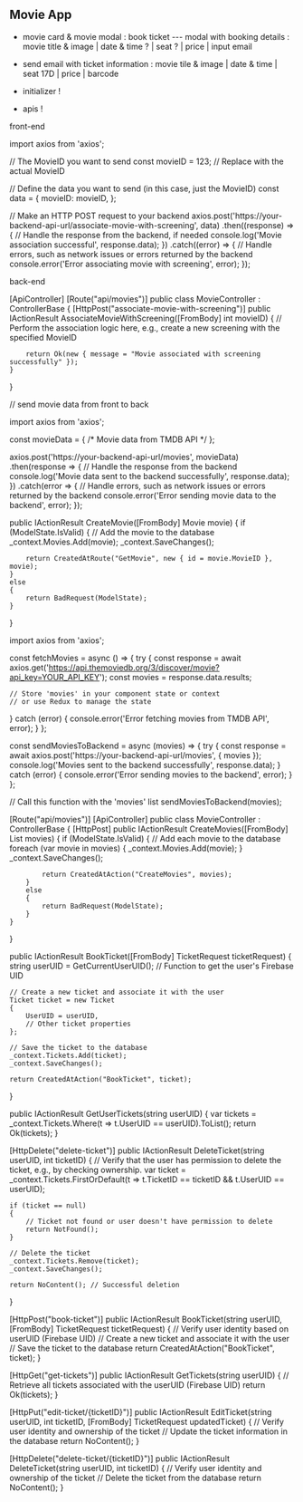 ## Movie App 



- movie card & movie modal : book ticket --- modal with booking details : movie title & image | date & time ? | seat ? | price | input email 
- send email with ticket information : movie tile & image | date & time | seat 17D | price | barcode 


- initializer !
- apis !


front-end

import axios from 'axios';

// The MovieID you want to send
const movieID = 123; // Replace with the actual MovieID

// Define the data you want to send (in this case, just the MovieID)
const data = {
  movieID: movieID,
};

// Make an HTTP POST request to your backend
axios.post('https://your-backend-api-url/associate-movie-with-screening', data)
  .then((response) => {
    // Handle the response from the backend, if needed
    console.log('Movie association successful', response.data);
  })
  .catch((error) => {
    // Handle errors, such as network issues or errors returned by the backend
    console.error('Error associating movie with screening', error);
  });


  back-end

  [ApiController]
[Route("api/movies")]
public class MovieController : ControllerBase
{
    [HttpPost("associate-movie-with-screening")]
    public IActionResult AssociateMovieWithScreening([FromBody] int movieID)
    {
        // Perform the association logic here, e.g., create a new screening with the specified MovieID

        return Ok(new { message = "Movie associated with screening successfully" });
    }
}


// send movie data from front to back 

import axios from 'axios';

const movieData = { /* Movie data from TMDB API */ };

axios.post('https://your-backend-api-url/movies', movieData)
  .then(response => {
    // Handle the response from the backend
    console.log('Movie data sent to the backend successfully', response.data);
  })
  .catch(error => {
    // Handle errors, such as network issues or errors returned by the backend
    console.error('Error sending movie data to the backend', error);
  });


  public IActionResult CreateMovie([FromBody] Movie movie)
{
    if (ModelState.IsValid)
    {
        // Add the movie to the database
        _context.Movies.Add(movie);
        _context.SaveChanges();

        return CreatedAtRoute("GetMovie", new { id = movie.MovieID }, movie);
    }
    else
    {
        return BadRequest(ModelState);
    }
}


import axios from 'axios';

const fetchMovies = async () => {
  try {
    const response = await axios.get('https://api.themoviedb.org/3/discover/movie?api_key=YOUR_API_KEY');
    const movies = response.data.results;

    // Store 'movies' in your component state or context
    // or use Redux to manage the state
  } catch (error) {
    console.error('Error fetching movies from TMDB API', error);
  }
};


const sendMoviesToBackend = async (movies) => {
  try {
    const response = await axios.post('https://your-backend-api-url/movies', { movies });
    console.log('Movies sent to the backend successfully', response.data);
  } catch (error) {
    console.error('Error sending movies to the backend', error);
  }
};

// Call this function with the 'movies' list
sendMoviesToBackend(movies);


[Route("api/movies")]
[ApiController]
public class MovieController : ControllerBase
{
    [HttpPost]
    public IActionResult CreateMovies([FromBody] List<Movie> movies)
    {
        if (ModelState.IsValid)
        {
            // Add each movie to the database
            foreach (var movie in movies)
            {
                _context.Movies.Add(movie);
            }
            _context.SaveChanges();

            return CreatedAtAction("CreateMovies", movies);
        }
        else
        {
            return BadRequest(ModelState);
        }
    }
}


public IActionResult BookTicket([FromBody] TicketRequest ticketRequest)
{
    string userUID = GetCurrentUserUID(); // Function to get the user's Firebase UID

    // Create a new ticket and associate it with the user
    Ticket ticket = new Ticket
    {
        UserUID = userUID,
        // Other ticket properties
    };

    // Save the ticket to the database
    _context.Tickets.Add(ticket);
    _context.SaveChanges();

    return CreatedAtAction("BookTicket", ticket);
}


public IActionResult GetUserTickets(string userUID)
{
    var tickets = _context.Tickets.Where(t => t.UserUID == userUID).ToList();
    return Ok(tickets);
}


[HttpDelete("delete-ticket")]
public IActionResult DeleteTicket(string userUID, int ticketID)
{
    // Verify that the user has permission to delete the ticket, e.g., by checking ownership.
    var ticket = _context.Tickets.FirstOrDefault(t => t.TicketID == ticketID && t.UserUID == userUID);

    if (ticket == null)
    {
        // Ticket not found or user doesn't have permission to delete
        return NotFound();
    }

    // Delete the ticket
    _context.Tickets.Remove(ticket);
    _context.SaveChanges();

    return NoContent(); // Successful deletion
}


[HttpPost("book-ticket")]
public IActionResult BookTicket(string userUID, [FromBody] TicketRequest ticketRequest)
{
    // Verify user identity based on userUID (Firebase UID)
    // Create a new ticket and associate it with the user
    // Save the ticket to the database
    return CreatedAtAction("BookTicket", ticket);
}


[HttpGet("get-tickets")]
public IActionResult GetTickets(string userUID)
{
    // Retrieve all tickets associated with the userUID (Firebase UID)
    return Ok(tickets);
}


[HttpPut("edit-ticket/{ticketID}")]
public IActionResult EditTicket(string userUID, int ticketID, [FromBody] TicketRequest updatedTicket)
{
    // Verify user identity and ownership of the ticket
    // Update the ticket information in the database
    return NoContent();
}


[HttpDelete("delete-ticket/{ticketID}")]
public IActionResult DeleteTicket(string userUID, int ticketID)
{
    // Verify user identity and ownership of the ticket
    // Delete the ticket from the database
    return NoContent();
}
